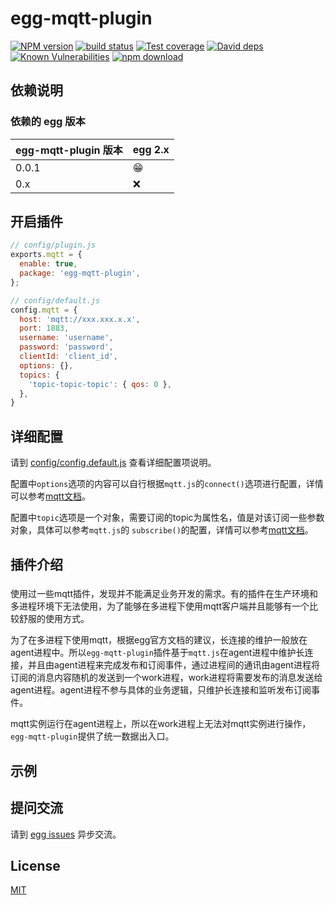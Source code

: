 # egg-mqtt-plugin

[![NPM version][npm-image]][npm-url]
[![build status][travis-image]][travis-url]
[![Test coverage][codecov-image]][codecov-url]
[![David deps][david-image]][david-url]
[![Known Vulnerabilities][snyk-image]][snyk-url]
[![npm download][download-image]][download-url]

[npm-image]: https://img.shields.io/npm/v/egg-mqtt-plugin.svg?style=flat-square
[npm-url]: https://npmjs.org/package/egg-mqtt-plugin
[travis-image]: https://img.shields.io/travis/eggjs/egg-mqtt-plugin.svg?style=flat-square
[travis-url]: https://travis-ci.org/eggjs/egg-mqtt-plugin
[codecov-image]: https://img.shields.io/codecov/c/github/eggjs/egg-mqtt-plugin.svg?style=flat-square
[codecov-url]: https://codecov.io/github/eggjs/egg-mqtt-plugin?branch=master
[david-image]: https://img.shields.io/david/eggjs/egg-mqtt-plugin.svg?style=flat-square
[david-url]: https://david-dm.org/eggjs/egg-mqtt-plugin
[snyk-image]: https://snyk.io/test/npm/egg-mqtt-plugin/badge.svg?style=flat-square
[snyk-url]: https://snyk.io/test/npm/egg-mqtt-plugin
[download-image]: https://img.shields.io/npm/dm/egg-mqtt-plugin.svg?style=flat-square
[download-url]: https://npmjs.org/package/egg-mqtt-plugin


## 依赖说明

### 依赖的 egg 版本

egg-mqtt-plugin 版本 | egg 2.x
--- | ---
0.0.1 | 😁
0.x | ❌


## 开启插件

```js
// config/plugin.js
exports.mqtt = {
  enable: true,
  package: 'egg-mqtt-plugin',
};

// config/default.js
config.mqtt = {
  host: 'mqtt://xxx.xxx.x.x',
  port: 1883,
  username: 'username',
  password: 'password',
  clientId: 'client_id',
  options: {},
  topics: {
    'topic-topic-topic': { qos: 0 },
  },
}
```

## 详细配置

请到 [config/config.default.js](config/config.default.js) 查看详细配置项说明。

配置中`options`选项的内容可以自行根据`mqtt.js`的`connect()`选项进行配置，详情可以参考[mqtt文档](https://www.npmjs.com/package/mqtt#connect)。     

配置中`topic`选项是一个对象，需要订阅的topic为属性名，值是对该订阅一些参数对象，具体可以参考`mqtt.js`的 `subscribe()`的配置，详情可以参考[mqtt文档](https://www.npmjs.com/package/mqtt#connect)。

## 插件介绍

###  
  使用过一些mqtt插件，发现并不能满足业务开发的需求。有的插件在生产环境和多进程环境下无法使用，为了能够在多进程下使用mqtt客户端并且能够有一个比较舒服的使用方式。     

  为了在多进程下使用mqtt，根据egg官方文档的建议，长连接的维护一般放在agent进程中。所以`egg-mqtt-plugin`插件基于`mqtt.js`在agent进程中维护长连接，并且由agent进程来完成发布和订阅事件，通过进程间的通讯由agent进程将订阅的消息内容随机的发送到一个work进程，work进程将需要发布的消息发送给agent进程。agent进程不参与具体的业务逻辑，只维护长连接和监听发布订阅事件。    

  mqtt实例运行在agent进程上，所以在work进程上无法对mqtt实例进行操作，`egg-mqtt-plugin`提供了统一数据出入口。


## 示例


## 提问交流

请到 [egg issues](https://github.com/eggjs/egg/issues) 异步交流。

## License

[MIT](LICENSE)
